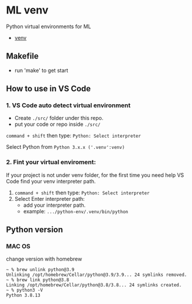 # ML venv 

Python virtual environments for ML

- [venv](https://docs.python.org/3/library/venv.html)

## Makefile

- run 'make' to get start

## How to use in VS Code

### 1. VS Code auto detect virtual environment
- Create `./src/` folder under this repo.
- put your code or repo inside `./src/`

`command + shift` then type: `Python: Select interpreter`

Select Python from `Python 3.x.x ('.venv':venv)`

### 2. Fint your virtual enviroment:

If your project is not under venv folder, for the first time you need help VS Code find your venv interpreter path.

1. `command + shift` then type: `Python: Select interpreter`
2. Select Enter interpreter path:
    - add your interpreter path.
    - example: `.../python-env/.venv/bin/python`

## Python version

### MAC OS

change version with homebrew

```
~ % brew unlink python@3.9
Unlinking /opt/homebrew/Cellar/python@3.9/3.9... 24 symlinks removed.
~ % brew link python@3.8
Linking /opt/homebrew/Cellar/python@3.8/3.8... 24 symlinks created.
~ % python3 -V
Python 3.8.13
```